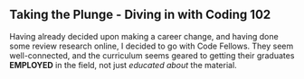 ## Taking the Plunge - Diving in with Coding 102

Having already decided upon making a career change, and having done some review research online, I decided to go with Code Fellows.  They seem well-connected, and the curriculum seems geared to getting their graduates __EMPLOYED__ in the field, not just _educated about_ the material.

